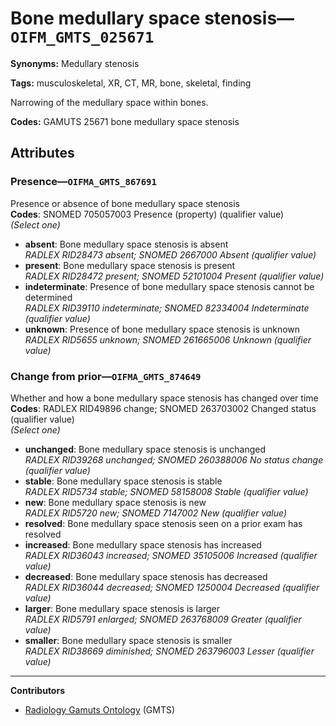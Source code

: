 # Bone medullary space stenosis—`OIFM_GMTS_025671`

**Synonyms:** Medullary stenosis

**Tags:** musculoskeletal, XR, CT, MR, bone, skeletal, finding

Narrowing of the medullary space within bones.

**Codes:** GAMUTS 25671 bone medullary space stenosis

## Attributes

### Presence—`OIFMA_GMTS_867691`

Presence or absence of bone medullary space stenosis  
**Codes**: SNOMED 705057003 Presence (property) (qualifier value)  
*(Select one)*

- **absent**: Bone medullary space stenosis is absent  
_RADLEX RID28473 absent; SNOMED 2667000 Absent (qualifier value)_
- **present**: Bone medullary space stenosis is present  
_RADLEX RID28472 present; SNOMED 52101004 Present (qualifier value)_
- **indeterminate**: Presence of bone medullary space stenosis cannot be determined  
_RADLEX RID39110 indeterminate; SNOMED 82334004 Indeterminate (qualifier value)_
- **unknown**: Presence of bone medullary space stenosis is unknown  
_RADLEX RID5655 unknown; SNOMED 261665006 Unknown (qualifier value)_

### Change from prior—`OIFMA_GMTS_874649`

Whether and how a bone medullary space stenosis has changed over time  
**Codes**: RADLEX RID49896 change; SNOMED 263703002 Changed status (qualifier value)  
*(Select one)*

- **unchanged**: Bone medullary space stenosis is unchanged  
_RADLEX RID39268 unchanged; SNOMED 260388006 No status change (qualifier value)_
- **stable**: Bone medullary space stenosis is stable  
_RADLEX RID5734 stable; SNOMED 58158008 Stable (qualifier value)_
- **new**: Bone medullary space stenosis is new  
_RADLEX RID5720 new; SNOMED 7147002 New (qualifier value)_
- **resolved**: Bone medullary space stenosis seen on a prior exam has resolved  
- **increased**: Bone medullary space stenosis has increased  
_RADLEX RID36043 increased; SNOMED 35105006 Increased (qualifier value)_
- **decreased**: Bone medullary space stenosis has decreased  
_RADLEX RID36044 decreased; SNOMED 1250004 Decreased (qualifier value)_
- **larger**: Bone medullary space stenosis is larger  
_RADLEX RID5791 enlarged; SNOMED 263768009 Greater (qualifier value)_
- **smaller**: Bone medullary space stenosis is smaller  
_RADLEX RID38669 diminished; SNOMED 263796003 Lesser (qualifier value)_

---

**Contributors**

- [Radiology Gamuts Ontology](https://gamuts.net/) (GMTS)
